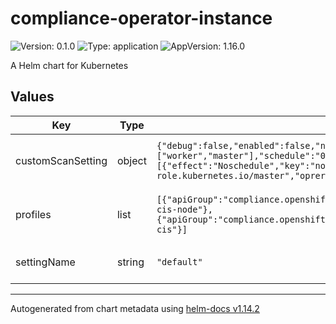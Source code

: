 # compliance-operator-instance

![Version: 0.1.0](https://img.shields.io/badge/Version-0.1.0-informational?style=flat-square) ![Type: application](https://img.shields.io/badge/Type-application-informational?style=flat-square) ![AppVersion: 1.16.0](https://img.shields.io/badge/AppVersion-1.16.0-informational?style=flat-square)

A Helm chart for Kubernetes

## Values

| Key | Type | Default | Description |
|-----|------|---------|-------------|
| customScanSetting | object | `{"debug":false,"enabled":false,"name":"moderate","roles":["worker","master"],"schedule":"0 1 * * *","tolerations":[{"effect":"Noschedule","key":"node-role.kubernetes.io/master","oprerator":"exist"}]}` | Define a custom scan setting |
| profiles | list | `[{"apiGroup":"compliance.openshift.io/v1alpha1","kind":"Profile","name":"ocp4-cis-node"},{"apiGroup":"compliance.openshift.io/v1alpha1","kind":"Profile","name":"ocp4-cis"}]` | Select the Compliance Profiles to run |
| settingName | string | `"default"` | The ScanSetting to use |

----------------------------------------------
Autogenerated from chart metadata using [helm-docs v1.14.2](https://github.com/norwoodj/helm-docs/releases/v1.14.2)
